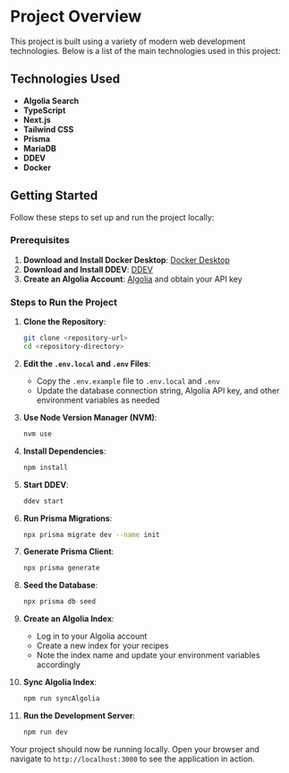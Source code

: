 # Project Overview

This project is built using a variety of modern web development technologies. Below is a list of the main technologies used in this project:

## Technologies Used

- **Algolia Search**
- **TypeScript**
- **Next.js**
- **Tailwind CSS**
- **Prisma**
- **MariaDB**
- **DDEV**
- **Docker**

## Getting Started

Follow these steps to set up and run the project locally:

### Prerequisites

1. **Download and Install Docker Desktop**: [Docker Desktop](https://www.docker.com/products/docker-desktop)
2. **Download and Install DDEV**: [DDEV](https://ddev.readthedocs.io/en/stable/#installation)
3. **Create an Algolia Account**: [Algolia](https://www.algolia.com/) and obtain your API key

### Steps to Run the Project

1. **Clone the Repository**:
    ```sh
    git clone <repository-url>
    cd <repository-directory>
    ```

2. **Edit the `.env.local` and `.env` Files**:
    - Copy the `.env.example` file to `.env.local` and `.env`
    - Update the database connection string, Algolia API key, and other environment variables as needed

3. **Use Node Version Manager (NVM)**:
    ```sh
    nvm use
    ```

4. **Install Dependencies**:
    ```sh
    npm install
    ```

5. **Start DDEV**:
    ```sh
    ddev start
    ```

6. **Run Prisma Migrations**:
    ```sh
    npx prisma migrate dev --name init
    ```

7. **Generate Prisma Client**:
    ```sh
    npx prisma generate
    ```

8. **Seed the Database**:
    ```sh
    npx prisma db seed
    ```

9. **Create an Algolia Index**:
    - Log in to your Algolia account
    - Create a new index for your recipes
    - Note the index name and update your environment variables accordingly

10. **Sync Algolia Index**:
    ```sh
    npm run syncAlgolia
    ```

11. **Run the Development Server**:
    ```sh
    npm run dev
    ```

Your project should now be running locally. Open your browser and navigate to `http://localhost:3000` to see the application in action.